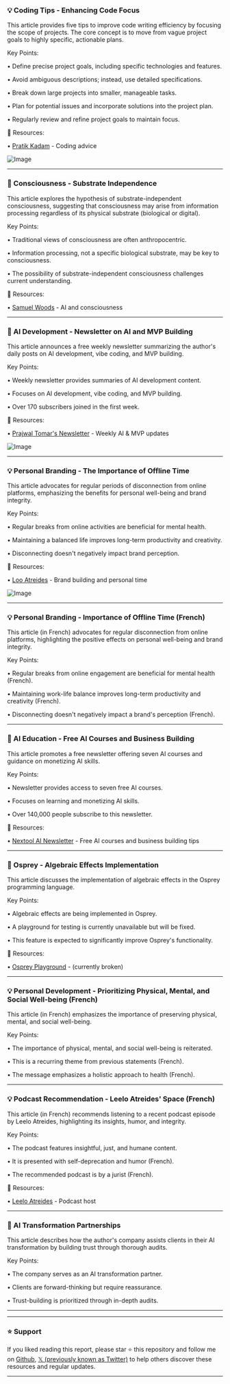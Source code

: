 ### 💡 Coding Tips - Enhancing Code Focus

This article provides five tips to improve code writing efficiency by focusing the scope of projects.  The core concept is to move from vague project goals to highly specific, actionable plans.

Key Points:

• Define precise project goals, including specific technologies and features.


• Avoid ambiguous descriptions; instead, use detailed specifications.


• Break down large projects into smaller, manageable tasks.


• Plan for potential issues and incorporate solutions into the project plan.


• Regularly review and refine project goals to maintain focus.


🔗 Resources:

• [Pratik Kadam](https://x.com/PratikKadam_) - Coding advice


![Image](https://pbs.twimg.com/media/GvMh6HOWsAEl6cC?format=png&name=small)


---

### 🤖 Consciousness - Substrate Independence

This article explores the hypothesis of substrate-independent consciousness, suggesting that consciousness may arise from information processing regardless of its physical substrate (biological or digital).

Key Points:

• Traditional views of consciousness are often anthropocentric.


•  Information processing, not a specific biological substrate, may be key to consciousness.


• The possibility of substrate-independent consciousness challenges current understanding.


🔗 Resources:

• [Samuel Woods](https://x.com/samuelwoods_) -  AI and consciousness


---

### 🚀 AI Development - Newsletter on AI and MVP Building

This article announces a free weekly newsletter summarizing the author's daily posts on AI development, vibe coding, and MVP building.

Key Points:

• Weekly newsletter provides summaries of AI development content.


• Focuses on AI development, vibe coding, and MVP building.


• Over 170 subscribers joined in the first week.


🔗 Resources:

• [Prajwal Tomar's Newsletter](https://x.com/PrajwalTomar_/status/1941889635485200587) - Weekly AI & MVP updates


![Image](https://pbs.twimg.com/media/GvL6VOobQAA9KTu?format=jpg&name=small)


---

### 💡 Personal Branding - The Importance of Offline Time

This article advocates for regular periods of disconnection from online platforms, emphasizing the benefits for personal well-being and brand integrity.

Key Points:

• Regular breaks from online activities are beneficial for mental health.


• Maintaining a balanced life improves long-term productivity and creativity.


• Disconnecting doesn't negatively impact brand perception.


🔗 Resources:

• [Loo Atreides](https://x.com/Loo_Atreides) -  Brand building and personal time


![Image](https://pbs.twimg.com/amplify_video_thumb/1941914270821646337/img/yqQmROpcFM6m21J4.jpg)


---

### 💡 Personal Branding - Importance of Offline Time (French)

This article (in French) advocates for regular disconnection from online platforms, highlighting the positive effects on personal well-being and brand integrity.

Key Points:

• Regular breaks from online engagement are beneficial for mental health (French).


• Maintaining work-life balance improves long-term productivity and creativity (French).


• Disconnecting doesn't negatively impact a brand's perception (French).


---

### 🚀 AI Education - Free AI Courses and Business Building

This article promotes a free newsletter offering seven AI courses and guidance on monetizing AI skills.

Key Points:

• Newsletter provides access to seven free AI courses.


• Focuses on learning and monetizing AI skills.


• Over 140,000 people subscribe to this newsletter.


🔗 Resources:

• [Nextool AI Newsletter](https://newsletter.nextool.ai/subscribe) - Free AI courses and business building tips


---

### 🤖 Osprey - Algebraic Effects Implementation

This article discusses the implementation of algebraic effects in the Osprey programming language.

Key Points:

• Algebraic effects are being implemented in Osprey.


• A playground for testing is currently unavailable but will be fixed.


• This feature is expected to significantly improve Osprey's functionality.


🔗 Resources:

• [Osprey Playground](https://t.co/qoEzHqJ6Xn) -  (currently broken)


---

###  💡 Personal Development -  Prioritizing Physical, Mental, and Social Well-being (French)


This article (in French) emphasizes the importance of preserving physical, mental, and social well-being.


Key Points:

• The importance of physical, mental, and social well-being is reiterated.


• This is a recurring theme from previous statements (French).


•  The message emphasizes a holistic approach to health (French).


---

### 💡  Podcast Recommendation - Leelo Atreides' Space (French)

This article (in French) recommends listening to a recent podcast episode by Leelo Atreides, highlighting its insights, humor, and integrity.

Key Points:

• The podcast features insightful, just, and humane content.


• It is presented with self-deprecation and humor (French).


•  The recommended podcast is by a jurist (French).


🔗 Resources:

• [Leelo Atreides](https://x.com/Loo_Atreides) - Podcast host


---

### 🤖 AI Transformation Partnerships

This article describes how the author's company assists clients in their AI transformation by building trust through thorough audits.


Key Points:

• The company serves as an AI transformation partner.


• Clients are forward-thinking but require reassurance.


•  Trust-building is prioritized through in-depth audits.


---


---

### ⭐️ Support

If you liked reading this report, please star ⭐️ this repository and follow me on [Github](https://github.com/Drix10), [𝕏 (previously known as Twitter)](https://x.com/DRIX_10_) to help others discover these resources and regular updates.

---